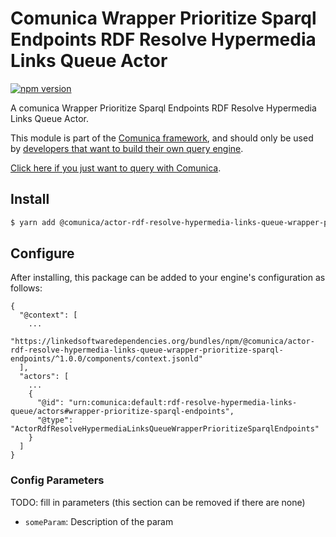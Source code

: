 # Comunica Wrapper Prioritize Sparql Endpoints RDF Resolve Hypermedia Links Queue Actor

[![npm version](https://badge.fury.io/js/%40comunica%2Factor-rdf-resolve-hypermedia-links-queue-wrapper-prioritize-sparql-endpoints.svg)](https://www.npmjs.com/package/@comunica/actor-rdf-resolve-hypermedia-links-queue-wrapper-prioritize-sparql-endpoints)

A comunica Wrapper Prioritize Sparql Endpoints RDF Resolve Hypermedia Links Queue Actor.

This module is part of the [Comunica framework](https://github.com/comunica/comunica),
and should only be used by [developers that want to build their own query engine](https://comunica.dev/docs/modify/).

[Click here if you just want to query with Comunica](https://comunica.dev/docs/query/).

## Install

```bash
$ yarn add @comunica/actor-rdf-resolve-hypermedia-links-queue-wrapper-prioritize-sparql-endpoints
```

## Configure

After installing, this package can be added to your engine's configuration as follows:
```text
{
  "@context": [
    ...
    "https://linkedsoftwaredependencies.org/bundles/npm/@comunica/actor-rdf-resolve-hypermedia-links-queue-wrapper-prioritize-sparql-endpoints/^1.0.0/components/context.jsonld"  
  ],
  "actors": [
    ...
    {
      "@id": "urn:comunica:default:rdf-resolve-hypermedia-links-queue/actors#wrapper-prioritize-sparql-endpoints",
      "@type": "ActorRdfResolveHypermediaLinksQueueWrapperPrioritizeSparqlEndpoints"
    }
  ]
}
```

### Config Parameters

TODO: fill in parameters (this section can be removed if there are none)

* `someParam`: Description of the param
